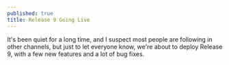 ```yaml
---
published: true
title: Release 9 Going Live
---
```

It's been quiet for a long time, and I suspect most people are following in other channels, but just to let everyone know, we're about to deploy Release 9, with a few new features and a lot of bug fixes.
